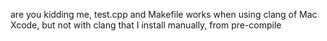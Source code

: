 are you kidding me, test.cpp and Makefile works when using clang of Mac Xcode, but not with clang that I install manually, from pre-compile
